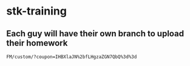 # stk-training

## Each guy will have their own branch to upload their homework

`FM/custom/?coupon=IHBXlaJN%2bfLHgzaZGN7QbQ%3d%3d`
